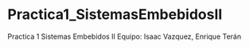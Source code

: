 # Practica1_SistemasEmbebidosII
Practica 1 Sistemas Embebidos II  Equipo: Isaac Vazquez, Enrique Terán 
